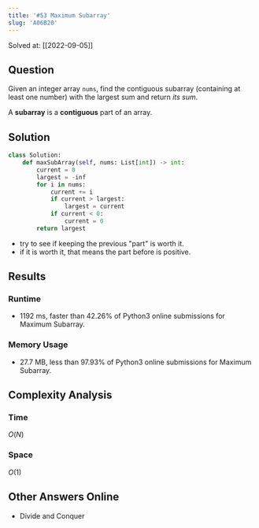 ```yaml
---
title: '#53 Maximum Subarray'
slug: 'A06B20'
---
```


Solved at: [[2022-09-05]]

## Question

Given an integer array `nums`, find the contiguous subarray (containing at least one number) with the largest sum and return _its sum_.

A **subarray** is a **contiguous** part of an array.

## Solution

```python
class Solution:
    def maxSubArray(self, nums: List[int]) -> int:
        current = 0
        largest = -inf
        for i in nums:
            current += i
            if current > largest:
                largest = current
            if current < 0:
                current = 0
        return largest
```

- try to see if keeping the previous "part" is worth it.
- if it is worth it, that means the part before is positive.

## Results

### Runtime

- 1192 ms, faster than 42.26% of Python3 online submissions for Maximum Subarray.

### Memory Usage

- 27.7 MB, less than 97.93% of Python3 online submissions for Maximum Subarray.

## Complexity Analysis

### Time

$O(N)$

### Space

$O(1)$

## Other Answers Online

- Divide and Conquer
